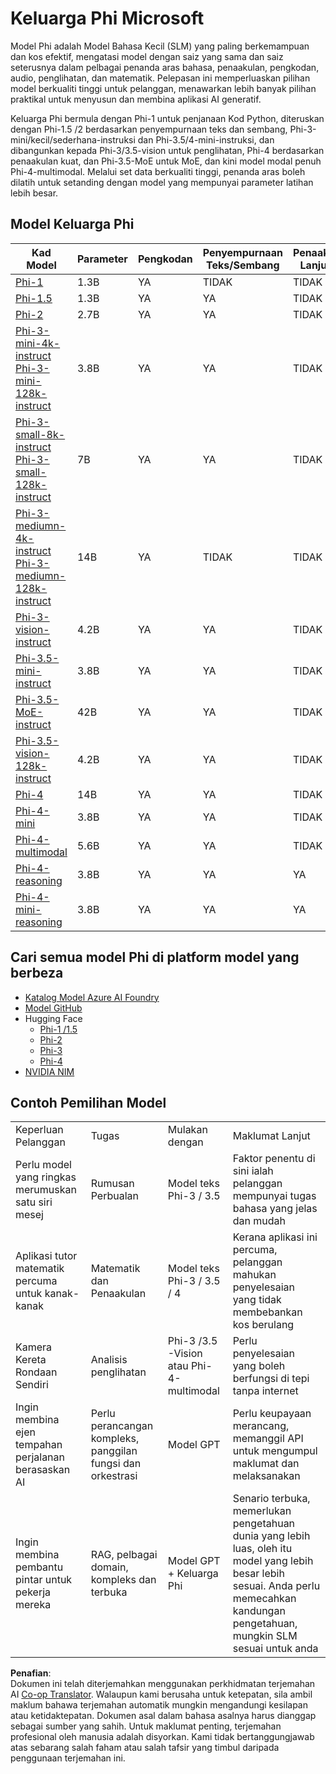<!--
CO_OP_TRANSLATOR_METADATA:
{
  "original_hash": "b5d936ffe4dfbab2244f6eb21b11f3b3",
  "translation_date": "2025-07-16T18:36:22+00:00",
  "source_file": "md/01.Introduction/01/01.PhiFamily.md",
  "language_code": "ms"
}
-->
# Keluarga Phi Microsoft

Model Phi adalah Model Bahasa Kecil (SLM) yang paling berkemampuan dan kos efektif, mengatasi model dengan saiz yang sama dan saiz seterusnya dalam pelbagai penanda aras bahasa, penaakulan, pengkodan, audio, penglihatan, dan matematik. Pelepasan ini memperluaskan pilihan model berkualiti tinggi untuk pelanggan, menawarkan lebih banyak pilihan praktikal untuk menyusun dan membina aplikasi AI generatif.

Keluarga Phi bermula dengan Phi-1 untuk penjanaan Kod Python, diteruskan dengan Phi-1.5 /2 berdasarkan penyempurnaan teks dan sembang, Phi-3-mini/kecil/sederhana-instruksi dan Phi-3.5/4-mini-instruksi, dan dibangunkan kepada Phi-3/3.5-vision untuk penglihatan, Phi-4 berdasarkan penaakulan kuat, dan Phi-3.5-MoE untuk MoE, dan kini model modal penuh Phi-4-multimodal. Melalui set data berkualiti tinggi, penanda aras boleh dilatih untuk setanding dengan model yang mempunyai parameter latihan lebih besar.

## Model Keluarga Phi

<div style="font-size:8px">

| Kad Model |Parameter|Pengkodan|Penyempurnaan Teks/Sembang|Penaakulan Lanjutan| Penglihatan | Audio | MoE
| - | -  | - | - |- |- |- |- |
|[Phi-1](https://huggingface.co/microsoft/phi-1)|1.3B| YA| TIDAK | TIDAK |TIDAK |TIDAK |TIDAK |
|[Phi-1.5](https://huggingface.co/microsoft/phi-1_5)|1.3B| YA|YA| TIDAK |TIDAK |TIDAK |TIDAK |
|[Phi-2](https://huggingface.co/microsoft/phi-1_5)|2.7B| YA|YA| TIDAK |TIDAK |TIDAK |TIDAK |
|[Phi-3-mini-4k-instruct](https://huggingface.co/microsoft/Phi-3-mini-4k-instruct)<br/>[Phi-3-mini-128k-instruct](https://huggingface.co/microsoft/Phi-3-mini-128k-instruct)|3.8B| YA|YA| TIDAK |TIDAK |TIDAK |TIDAK |
|[Phi-3-small-8k-instruct](https://huggingface.co/microsoft/Phi-3-small-8k-instruct)<br/>[Phi-3-small-128k-instruct](https://huggingface.co/microsoft/Phi-3-small-128k-instruct)<br/>|7B| YA|YA| TIDAK |TIDAK |TIDAK |TIDAK |
|[Phi-3-mediumn-4k-instruct](https://huggingface.co/microsoft/Phi-3-medium-4k-instruct)<br>[Phi-3-mediumn-128k-instruct](https://huggingface.co/microsoft/Phi-3-medium-128k-instruct)|14B|YA|TIDAK| TIDAK |TIDAK |TIDAK |TIDAK |
|[Phi-3-vision-instruct](https://huggingface.co/microsoft/Phi-3-vision-128k-instruct)|4.2B|YA|YA|TIDAK |TIDAK |TIDAK |TIDAK |
|[Phi-3.5-mini-instruct](https://huggingface.co/microsoft/Phi-3.5-mini-instruct)|3.8B|YA|YA| TIDAK |TIDAK |TIDAK |TIDAK |
|[Phi-3.5-MoE-instruct](https://huggingface.co/microsoft/Phi-3.5-MoE-instruct)|42B|YA|YA| TIDAK |TIDAK |TIDAK |YA |
|[Phi-3.5-vision-128k-instruct](https://huggingface.co/microsoft/Phi-3.5-vision-instruct)|4.2B|YA|YA| TIDAK |YA |TIDAK |TIDAK |
|[Phi-4](https://huggingface.co/microsoft/phi-4)|14B|YA|YA| TIDAK |TIDAK |TIDAK |TIDAK |
|[Phi-4-mini](https://huggingface.co/microsoft/Phi-4-mini-instruct)|3.8B|YA|YA| TIDAK |TIDAK |TIDAK |TIDAK |
|[Phi-4-multimodal](https://huggingface.co/microsoft/Phi-4-multimodal-instruct)|5.6B|YA|YA| TIDAK |YA |YA |TIDAK |
|[Phi-4-reasoning](../../../../../md/01.Introduction/01)|3.8B|YA|YA| YA |TIDAK |TIDAK |TIDAK |
|[Phi-4-mini-reasoning](../../../../../md/01.Introduction/01)|3.8B|YA|YA| YA |TIDAK |TIDAK |TIDAK |

</div>

## **Cari semua model Phi di platform model yang berbeza**

- [Katalog Model Azure AI Foundry](https://ai.azure.com/explore/models?selectedCollection=phi)
- [Model GitHub](https://github.com/marketplace?query=Phi&type=models)
- Hugging Face
  - [Phi-1 /1.5](https://huggingface.co/collections/microsoft/phi-1-6626e29134744e94e222d572)
  - [Phi-2](https://huggingface.co/microsoft/phi-2)
  - [Phi-3](https://huggingface.co/collections/microsoft/phi-3-6626e15e9585a200d2d761e3)
  - [Phi-4](https://huggingface.co/collections/microsoft/phi-4-677e9380e514feb5577a40e4) 
- [NVIDIA NIM](https://build.nvidia.com/search?q=Phi)

## Contoh Pemilihan Model

| | | | |
|-|-|-|-|
|Keperluan Pelanggan|Tugas|Mulakan dengan|Maklumat Lanjut|
|Perlu model yang ringkas merumuskan satu siri mesej|Rumusan Perbualan|Model teks Phi-3 / 3.5|Faktor penentu di sini ialah pelanggan mempunyai tugas bahasa yang jelas dan mudah|
|Aplikasi tutor matematik percuma untuk kanak-kanak|Matematik dan Penaakulan|Model teks Phi-3 / 3.5 / 4|Kerana aplikasi ini percuma, pelanggan mahukan penyelesaian yang tidak membebankan kos berulang|
|Kamera Kereta Rondaan Sendiri|Analisis penglihatan|Phi-3 /3.5 -Vision atau Phi-4-multimodal|Perlu penyelesaian yang boleh berfungsi di tepi tanpa internet|
|Ingin membina ejen tempahan perjalanan berasaskan AI|Perlu perancangan kompleks, panggilan fungsi dan orkestrasi|Model GPT|Perlu keupayaan merancang, memanggil API untuk mengumpul maklumat dan melaksanakan|
|Ingin membina pembantu pintar untuk pekerja mereka|RAG, pelbagai domain, kompleks dan terbuka|Model GPT + Keluarga Phi|Senario terbuka, memerlukan pengetahuan dunia yang lebih luas, oleh itu model yang lebih besar lebih sesuai. Anda perlu memecahkan kandungan pengetahuan, mungkin SLM sesuai untuk anda|

**Penafian**:  
Dokumen ini telah diterjemahkan menggunakan perkhidmatan terjemahan AI [Co-op Translator](https://github.com/Azure/co-op-translator). Walaupun kami berusaha untuk ketepatan, sila ambil maklum bahawa terjemahan automatik mungkin mengandungi kesilapan atau ketidaktepatan. Dokumen asal dalam bahasa asalnya harus dianggap sebagai sumber yang sahih. Untuk maklumat penting, terjemahan profesional oleh manusia adalah disyorkan. Kami tidak bertanggungjawab atas sebarang salah faham atau salah tafsir yang timbul daripada penggunaan terjemahan ini.